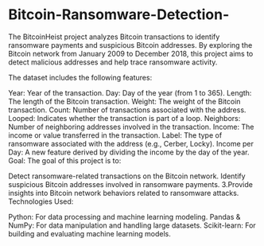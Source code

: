 # Bitcoin-Ransomware-Detection-

The BitcoinHeist project analyzes Bitcoin transactions to identify ransomware payments and suspicious Bitcoin addresses. By exploring the Bitcoin network from January 2009 to December 2018, this project aims to detect malicious addresses and help trace ransomware activity.

The dataset includes the following features:

Year: Year of the transaction.
Day: Day of the year (from 1 to 365).
Length: The length of the Bitcoin transaction.
Weight: The weight of the Bitcoin transaction.
Count: Number of transactions associated with the address.
Looped: Indicates whether the transaction is part of a loop.
Neighbors: Number of neighboring addresses involved in the transaction.
Income: The income or value transferred in the transaction.
Label: The type of ransomware associated with the address (e.g., Cerber, Locky).
Income per Day: A new feature derived by dividing the income by the day of the year.
Goal: The goal of this project is to:

Detect ransomware-related transactions on the Bitcoin network.
Identify suspicious Bitcoin addresses involved in ransomware payments. 3.Provide insights into Bitcoin network behaviors related to ransomware attacks.
Technologies Used:

Python: For data processing and machine learning modeling.
Pandas & NumPy: For data manipulation and handling large datasets.
Scikit-learn: For building and evaluating machine learning models.
